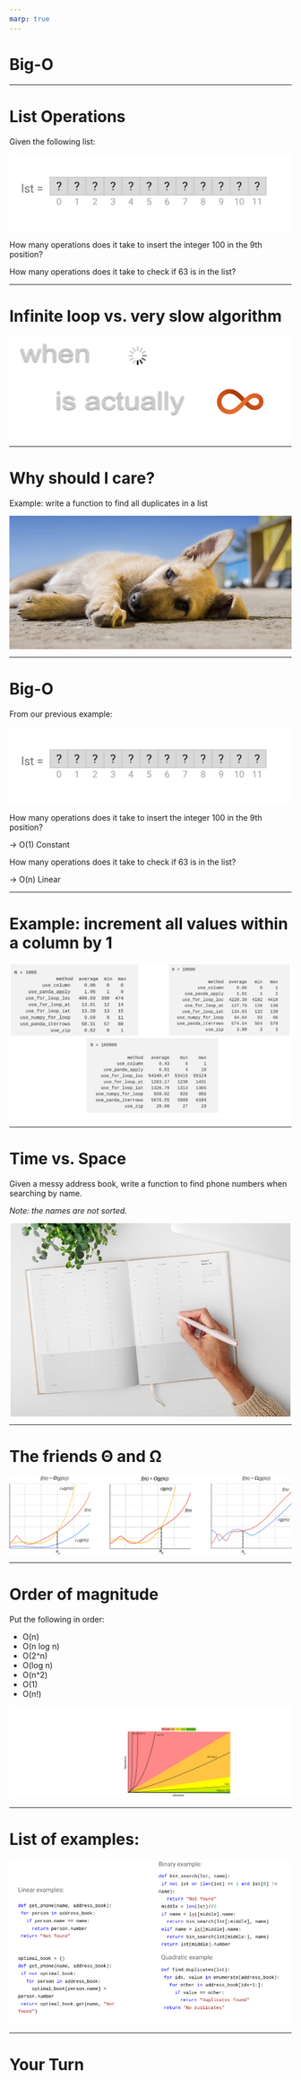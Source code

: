 ```yaml
---
marp: true
---
```


<style>
img[alt~="center"] {
  display: block;
  margin: 0 auto;
}
</style>

# Big-O

<!--
Big-O notation is the most common notation for analyzing time and space complexity for code. In this lesson, we'll explore how and why to make use of Big-O notation.
-->

---

# List Operations

Given the following list:

![center](res/bigO01.png)

How many operations does it take to insert the integer 100 in the 9th position?

How many operations does it take to check if 63 is in the list?

<!--
First of all, it is important to note that this is a list with 12 unknown items. We know it's not empty, but we don't know what's in each position. 

How many operations does it take to insert the integer 100 in the 9th position?

Lst[8] = 100

1 step
If we had a larger list, would the number of steps change?
No. Regardless of the size of the list, inserting an item into a chosen position always takes the same amount of time. This is called constant time.

How many operations does it take to check if 63 is in the list?

for item in lst:
	if item == 63:
		print(“Found!”)

In the worst case, we don't find the item in the list. This would take 12 steps, where 12 is the length of the list. If we had a larger list, would the number of steps change? Yes! The bigger the list, the more steps. This is called linear time.

Searching for an item in an unordered list is always at least linear.

*Optional*
Does that change if the list is sorted? Yes! We can do binary search. 

@Exercise (10 minutes) {
Suggestion: do a binary search example on the board, and calculate how long it takes to search in the worst case (item not found).
}

Image Details:
* [bigO01.png](http://www.google.com): Copyright Google
-->

---

# Infinite loop vs. very slow algorithm

![center](res/bigO02.png)

<!--
*Suggestion: use whiteboard*

Consider the code:

i = 0
while i < len(lst):
	if item == 63:
		print(“Found!”)

What’s the problem?
This is an infinite loop. It’ll never stop executing, because i is never incremented.

Sometimes when we are training a model we may seriously start to wonder if we have created an infinite loop. How do we know whether we have created an infinite loop or our model is simply taking a long time to train? 

Print statements / debugging messages help us track what’s going on and if any real progress is being made. We can also use these tools to estimate how much time there is left. 

The process of estimating how much time it should take for a piece of code to execute in the worst case is the basis of the concept of Big-O.

Image Details:
* [bigO02.png](http://www.google.com): Copyright Google
-->

---

# Why should I care?

Example: write a function to find all duplicates in a list

![center](res/bigO03.jpg)

<!--
What happens when you ask your computer to try out every possible combination of features?
That’s something we’ll come across a lot when working with big data.

When we write code, we need to be able to tell how much time that code is likely to take to execute based on the size of the
input. Similarly, we need to know whether we have enough space in memory. Otherwise, how would we be able to tell whether you
can run a given dataset through a model on a given computer? Just trying it out and risking running out of memory is not a
good idea! And imagine if we leave our laptop running all day and then we need to close it to go home. Will we just lose all of our progress?
Industry leaders work with problems like this at a much bigger scale. So it’s important to have the language and conceptual understanding of these limitations to be able to work efficiently.

Image Details:
* [bigO03.jpg](https://unsplash.com/photos/rEgveRa_5ds): Unsplash License
-->

---

# Big-O

From our previous example:

![center](res/bigO01.png)

How many operations does it take to insert the integer 100 in the 9th position?

-> O(1) Constant

How many operations does it take to check if 63 is in the list?

-> O(n) Linear

<!--
Big O is a way to talk about this, to express runtime and space usage.

Image Details:
* [bigO01.png](http://www.google.com): Copyright Google
-->

---

# Example: increment all values within a column by 1

![center](res/bigO05.png)

<!--
loc: only works on index
iloc: works on position
ix: You can get data from dataframe without it being in the index
at: get scalar values. It's a very fast loc
iat: Get scalar values. It's a very fast iloc

Reference: Towards Data Science https://towardsdatascience.com/different-ways-to-iterate-over-rows-in-a-pandas-dataframe-performance-comparison-dc0d5dcef8fe

Image Details:
* [bigO05.png](http://www.google.com): Copyright Google
-->

---

# Time vs. Space

Given a messy address book, write a function to find phone numbers when searching by name.

*Note: the names are not sorted.*

![center ](res/bigO06.jpg)

<!--
time complexity vs space complexity

Alternatives: https://repl.it/repls/SmartSelfreliantMysql
# Option 1: Linear search O(n)
# def get_phone(name, address_book):
#   for person in address_book:
#     if person.name == name:
#       return person.number
# return "Not found"

# Option 2: Sort and binary search O(n log n)
# def get_phone(name, address_book):
#   sorted_book = sorted(address_book)
#   return bin_search(sorted_book, name)

# def bin_search(lst, name):
#   if not lst or (len(lst) == 1 and lst[0] != name):
#     return "Not found"
#   middle = len(lst)//2
#   if name < lst[middle].name:
#     return bin_search(lst[:middle], name)
#   elif name > lst[middle].name:
#     return bin_search(lst[middle:], name)
#   return lst[middle].number


# Option 3: Hash Table O(n)
# optimal_book = {}
# def get_phone(name, address_book):
#   if not optimal_book:
#     for person in address_book:
#       optimal_book[person.name] = person.number
#   return optimal_book.get(name, "Not found")

# Tests
print(get_phone('Jordan Allen', my_address_book))
print(get_phone('Ju de Heer', my_address_book))

# Test code
class Person:
 def __init__(self, name, number):
   self.name = name
   self.number = number
  def __eq__(self, other):
   """Overrides the default implementation"""
   if isinstance(other, Person):
       return self.name == other.name
   return NotImplemented

 def __lt__(self, other):
   """Overrides the default implementation"""
   if isinstance(other, Person):
       return self.name < other.name
   return NotImplemented

 def __gt__(self, other):
   """Overrides the default implementation"""
   if isinstance(other, Person):
       return self.name > other.name
   return NotImplemented
  def __str__(self):
   return "{} {}".format(self.name, self.number)


my_address_book = [
 Person('Jordan Allen', '415-232-9004'),
 Person('Becky Ohio', '510-346-3473'),
 Person('Austin Power', '301-345-5839'),
 Person('Mary McMillan', '345-353-6324')]

Image Details:
* [bigO06.jpg](https://unsplash.com/photos/na8jHogEXPg): Unsplash License
-->

---

# The friends Θ and Ω

![center](res/bigO07.png)

<!--
Compare the idea of asymptotic analysis with finding limits at infinity. We really only care about arbitrarily big numbers.

Give example of O(1) with a 1 million constant vs O(n^2) with a 10 constant multiplier.

def quadratic(lst):
 n = len(lst)
 for i in range(n):
   for j in range(n):
     for k in range(10):
       print("hello")

def constant(lst):
 n = len(lst)
 for i in range(1000000):
   print("hello")

Which is faster?

Explain Omega (lower bound) and Theta (tight bound). Omega defines an asymptotic lower bound on a function. Theta bounds the function both above and below, so theta describes the true asymptotic behavior. 

In both of the cases above, the worst and best case are the same. They are an example of Theta.
In our earlier search example, we had a return statement in the for loop. What happens in the best case? What about the worst?
The best and worst case are not the same, so we use Omega and Big-O.

Example: for loops without break statements vs while loop

Explain theta with linear function ( c1* g(x) <= f(x) <= c2 * g(x) )
For example, in our earlier example, if we had:
def quadratic(lst):
 n = len(lst)
 for i in range(n):
   for j in range(n):
     if n > 10:
       for k in range(10):
         print("hello")

This is still Big Theta, because n^2 <= n^2 <= 10 * n^2

But in industry you really only need to know Big O

Image Details:
* [bigO07.png](http://www.cs.utsa.edu/~bylander/cs3343/notes/asymptotic.pdf): Unlicensed
-->

---

# Order of magnitude

Put the following in order:
* O(n)
* O(n log n)
* O(2^n)
* O(log n)
* O(n^2)
* O(1)
* O(n!)

![bg](res/bigO08.png)

<!--
Highlight most common (1, log n, n, n^2, etc)

Image Details:
* [bigO08.png](http://bigocheatsheet.com/): Unlicensed
-->

---

# List of examples:

![](res/bigO09.png)

<!--
Let's look at these examples together. Can anyone justify why we have labeled these pieces of code as linear, binary, and quadratic? 


Image Details:
* [bigO09.png](http://www.google.com): Copyright Google
-->

---

# Your Turn


<!--
There is additional practice with Big-O in the lab. 
-->
